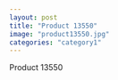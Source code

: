 ```yaml
---
layout: post
title: "Product 13550"
image: "product13550.jpg"
categories: "category1"
---
```

Product 13550
